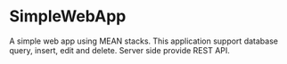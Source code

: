 # SimpleWebApp
A simple web app using MEAN stacks. 
This application support database query, insert, edit and delete. 
Server side provide REST API. 
